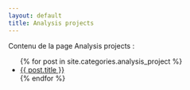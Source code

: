 ```yaml
---
layout: default
title: Analysis projects
---
```

Contenu de la page Analysis projects : 

<ul>
  {% for post in site.categories.analysis_project %}
    <li>
      <a href="{{ post.url }}">{{ post.title }}</a>
    </li>
  {% endfor %}
</ul>